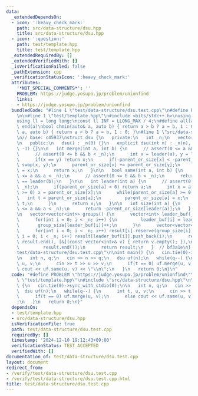 ```yaml
---
data:
  _extendedDependsOn:
  - icon: ':heavy_check_mark:'
    path: src/data-structure/dsu.hpp
    title: src/data-structure/dsu.hpp
  - icon: ':question:'
    path: test/template.hpp
    title: test/template.hpp
  _extendedRequiredBy: []
  _extendedVerifiedWith: []
  _isVerificationFailed: false
  _pathExtension: cpp
  _verificationStatusIcon: ':heavy_check_mark:'
  attributes:
    '*NOT_SPECIAL_COMMENTS*': ''
    PROBLEM: https://judge.yosupo.jp/problem/unionfind
    links:
    - https://judge.yosupo.jp/problem/unionfind
  bundledCode: "#line 1 \"test/data-structure/dsu.test.cpp\"\n#define PROBLEM \"https://judge.yosupo.jp/problem/unionfind\"\
    \n\n#line 1 \"test/template.hpp\"\n#include <bits/stdc++.h>\nusing namespace std;\n\
    using ll = long long;\nconst ll INF = LLONG_MAX / 4;\n#define all(a) begin(a),\
    \ end(a)\nbool chmin(auto& a, auto b) { return a > b ? a = b, 1 : 0; }\nbool chmax(auto&\
    \ a, auto b) { return a < b ? a = b, 1 : 0; }\n#line 1 \"src/data-structure/dsu.hpp\"\
    \n// base: c45937\nstruct dsu {\n   private:\n   int _n;\n   vector<int> parent_or_size;\n\
    \n   public:\n   dsu() : _n(0) {}\n   explicit dsu(int n) : _n(n), parent_or_size(n,\
    \ -1) {}\n\n   int merge(int a, int b) {\n      // assert(0 <= a && a < _n);\n\
    \      // assert(0 <= b && b < _n);\n      int x = leader(a), y = leader(b);\n\
    \      if(x == y) return x;\n      if(-parent_or_size[x] < -parent_or_size[y])\
    \ swap(x, y);\n      parent_or_size[x] += parent_or_size[y];\n      parent_or_size[y]\
    \ = x;\n      return x;\n   }\n\n   bool same(int a, int b) {\n      // assert(0\
    \ <= a && a < _n);\n      // assert(0 <= b && b < _n);\n      return leader(a)\
    \ == leader(b);\n   }\n\n   int leader(int a) {\n      // assert(0 <= a && a <\
    \ _n);\n      if(parent_or_size[a] < 0) return a;\n      int x = a;\n      while(parent_or_size[x]\
    \ >= 0) x = parent_or_size[x];\n      while(parent_or_size[a] >= 0) {\n      \
    \   int t = parent_or_size[a];\n         parent_or_size[a] = x;\n         a =\
    \ t;\n      }\n      return x;\n   }\n\n   int size(int a) {\n      // assert(0\
    \ <= a && a < _n);\n      return -parent_or_size[leader(a)];\n   }  // 1ff997\n\
    \n   vector<vector<int>> groups() {\n      vector<int> leader_buf(_n), group_size(_n);\n\
    \      for(int i = 0; i < _n; i++) {\n         leader_buf[i] = leader(i);\n  \
    \       group_size[leader_buf[i]]++;\n      }\n      vector<vector<int>> result(_n);\n\
    \      for(int i = 0; i < _n; i++) result[i].reserve(group_size[i]);\n      for(int\
    \ i = 0; i < _n; i++) result[leader_buf[i]].push_back(i);\n      result.erase(remove_if(result.begin(),\
    \ result.end(), [&](const vector<int>& v) { return v.empty(); }),\n          \
    \         result.end());\n      return result;\n   }  // bf3a1e\n};\n#line 5 \"\
    test/data-structure/dsu.test.cpp\"\n\nint main() {\n   cin.tie(0)->sync_with_stdio(0);\n\
    \n   int n, q;\n   cin >> n >> q;\n   dsu uf(n);\n   while(q--) {\n      int t,\
    \ u, v;\n      cin >> t >> u >> v;\n      if(t == 0) uf.merge(u, v);\n      else\
    \ cout << uf.same(u, v) << \"\\n\";\n   }\n   return 0;\n}\n"
  code: "#define PROBLEM \"https://judge.yosupo.jp/problem/unionfind\"\n\n#include\
    \ \"test/template.hpp\"\n#include \"src/data-structure/dsu.hpp\"\n\nint main()\
    \ {\n   cin.tie(0)->sync_with_stdio(0);\n\n   int n, q;\n   cin >> n >> q;\n \
    \  dsu uf(n);\n   while(q--) {\n      int t, u, v;\n      cin >> t >> u >> v;\n\
    \      if(t == 0) uf.merge(u, v);\n      else cout << uf.same(u, v) << \"\\n\"\
    ;\n   }\n   return 0;\n}"
  dependsOn:
  - test/template.hpp
  - src/data-structure/dsu.hpp
  isVerificationFile: true
  path: test/data-structure/dsu.test.cpp
  requiredBy: []
  timestamp: '2024-12-10 19:12:43+09:00'
  verificationStatus: TEST_ACCEPTED
  verifiedWith: []
documentation_of: test/data-structure/dsu.test.cpp
layout: document
redirect_from:
- /verify/test/data-structure/dsu.test.cpp
- /verify/test/data-structure/dsu.test.cpp.html
title: test/data-structure/dsu.test.cpp
---
```

